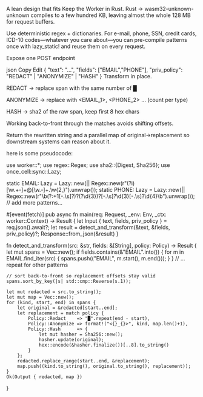 
A lean design that fits
Keep the Worker in Rust.
Rust → wasm32-unknown-unknown compiles to a few hundred KB, leaving almost the whole 128 MB for request buffers.

Use deterministic regex + dictionaries.
For e-mail, phone, SSN, credit cards, ICD-10 codes—whatever you care about—you can pre-compile patterns once with lazy_static! and reuse them on every request.

Expose one POST endpoint

json
Copy
Edit
{
  "text": "...",
  "fields": ["EMAIL","PHONE"],
  "priv_policy": "REDACT" | "ANONYMIZE" | "HASH"
}
Transform in place.

REDACT → replace span with the same number of █

ANONYMIZE → replace with <EMAIL_1>, <PHONE_2> … (count per type)

HASH → sha2 of the raw span, keep first 8 hex chars

Working back-to-front through the matches avoids shifting offsets.

Return the rewritten string and a parallel map of original→replacement so downstream systems can reason about it.

here is some pseudocode: 




use worker::*;
use regex::Regex;
use sha2::{Digest, Sha256};
use once_cell::sync::Lazy;

static EMAIL: Lazy<Regex> = Lazy::new(|| Regex::new(r"(?i)[\w.+-]+@[\w.-]+\.\w{2,}").unwrap());
static PHONE: Lazy<Regex> = Lazy::new(|| Regex::new(r"\b(?:\+1[-.\s]?)?\(?\d{3}\)?[-.\s]?\d{3}[-.\s]?\d{4}\b").unwrap());
// add more patterns…

#[event(fetch)]
pub async fn main(req: Request, _env: Env, _ctx: worker::Context) -> Result<Response> {
    let Input { text, fields, priv_policy } = req.json().await?;
    let result = detect_and_transform(&text, &fields, priv_policy)?;
    Response::from_json(&result)
}

fn detect_and_transform(src: &str, fields: &[String], policy: Policy) -> Result<Output> {
    let mut spans = Vec::new();
    if fields.contains(&"EMAIL".into()) {
        for m in EMAIL.find_iter(src) { spans.push(("EMAIL", m.start(), m.end())); }
    }
    // …repeat for other patterns

    // sort back-to-front so replacement offsets stay valid
    spans.sort_by_key(|s| std::cmp::Reverse(s.1));

    let mut redacted = src.to_string();
    let mut map = Vec::new();
    for (kind, start, end) in spans {
        let original = &redacted[start..end];
        let replacement = match policy {
            Policy::Redact    => "█".repeat(end - start),
            Policy::Anonymize => format!("<{}_{}>", kind, map.len()+1),
            Policy::Hash      => {
                let mut hasher = Sha256::new();
                hasher.update(original);
                hex::encode(&hasher.finalize())[..8].to_string()
            }
        };
        redacted.replace_range(start..end, &replacement);
        map.push((kind.to_string(), original.to_string(), replacement));
    }
    Ok(Output { redacted, map })
}
